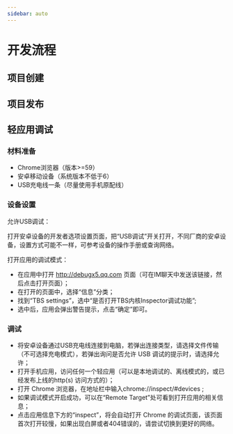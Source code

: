 ```yaml
---
sidebar: auto
---
```


# 开发流程

## 项目创建

## 项目发布

## 轻应用调试

### 材料准备

* Chrome浏览器（版本>=59）
* 安卓移动设备（系统版本不低于6）
* USB充电线一条（尽量使用手机原配线）

### 设备设置

允许USB调试：

打开安卓设备的开发者选项设置页面，把“USB调试”开关打开，不同厂商的安卓设备，设置方式可能不一样，可参考设备的操作手册或查询网络。

打开应用的调试模式：

* 在应用中打开 http://debugx5.qq.com 页面（可在IM聊天中发送该链接，然后点击打开页面）；
* 在打开的页面中，选择“信息”分类；
* 找到“TBS settings”，选中“是否打开TBS内核Inspector调试功能”;
* 选中后，应用会弹出警告提示，点击“确定”即可。

### 调试

* 将安卓设备通过USB充电线连接到电脑，若弹出连接类型，请选择文件传输（不可选择充电模式），若弹出询问是否允许 USB 调试的提示时，请选择允许；
* 打开手机应用，访问任何一个轻应用（可以是本地调试的、离线模式的，或已经发布上线的http(s) 访问方式的）；
* 打开 Chrome 浏览器，在地址栏中输入chrome://inspect/#devices ;
* 如果调试模式开启成功，可以在“Remote Target”处可看到打开应用的相关信息；
* 点击应用信息下方的“inspect”，将会自动打开 Chrome 的调试页面，该页面首次打开较慢，如果出现白屏或者404错误的，请尝试切换到更好的网络。

